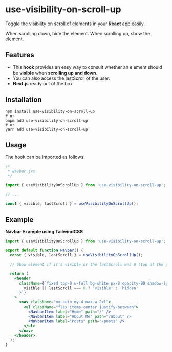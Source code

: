 # use-visibility-on-scroll-up

Toggle the visibility on scroll of elements in your **React** app easily.

When scrolling down, hide the element. When scrolling up, show the element.

## Features

- This **hook** provides an easy way to consult whether an element should be **visible** when **scrolling up and down**.
- You can also access the lastScroll of the user.
- **Next.js** ready out of the box.

## Installation

```shell
npm install use-visibility-on-scroll-up
# or
pnpm add use-visibility-on-scroll-up
# or
yarn add use-visibility-on-scroll-up
```

## Usage

The hook can be imported as follows:

```jsx
/*
 * Navbar.jsx
 */

import { useVisibilityOnScrollUp } from 'use-visibility-on-scroll-up';

// ...

const { visible, lastScroll } = useVisibilityOnScrollUp();
```

## Example

**Navbar Example using TailwindCSS**

```jsx
import { useVisibilityOnScrollUp } from 'use-visibility-on-scroll-up';

export default function Navbar() {
  const { visible, lastScroll } = useVisibilityOnScrollUp();

  // Show element if it's visible or the lastScroll was 0 (top of the page)

  return (
    <header
      className={`fixed top-0 w-full bg-white px-8 opacity-90 shadow-lg ${
        visible || lastScroll === 0 ? 'visible' : 'hidden'
      }`}
    >
      <nav className="mx-auto my-4 max-w-2xl">
        <ul className="flex items-center justify-between">
          <NavbarItem label="Home" path="/" />
          <NavbarItem label="About Me" path="/about" />
          <NavbarItem label="Posts" path="/posts" />
        </ul>
      </nav>
    </header>
  );
}
```
